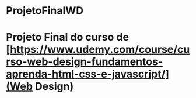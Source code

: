 # ProjetoFinalWD
# Projeto Final do curso de [https://www.udemy.com/course/curso-web-design-fundamentos-aprenda-html-css-e-javascript/](Web Design) 